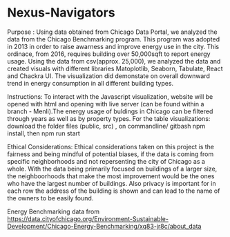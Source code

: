 # Nexus-Navigators

Purpose : Using data obtained from Chicago Data Portal, we analyzed the data from the Chicago Benchmarking program. This program was adopted in 2013 in order to raise awarness and improve energy use in the city. This ordinace, from 2016, requires building over 50,000sqft to report energy usage. Using the data from csv(approx. 25,000), we analyzed the data and created visuals with different libraries Matoplotlib, Seaborn, Tabulate, React and Chackra UI. The visualization did demonstate on overall downward trend in energy consumption in all different building types.

Instructions: To interact with the Javascript visualization, website will be opened with html and opening with live server (can be found within a branch - Menli).The energy usage of buldings in Chicago can be filtered through years as well as by property types. For the table visualizations: download the folder files (public, src) , on commandline/ gitbash npm install, then npm run start

Ethical Considerations: Ethical considerations taken on this project is the fairness and being mindful of potential biases, if the data is coming from specific neighborhoods and not repersenting the city of Chicago as a whole. With the data being primarily focused on buildings of a larger size, the neighboorhoods that make the most improvement would be the ones who have the largest number of buildings. Also privacy is important for in each row the address of the building is shown and can lead to the name of the owners to be easily found.


Energy Benchmarking data from
https://data.cityofchicago.org/Environment-Sustainable-Development/Chicago-Energy-Benchmarking/xq83-jr8c/about_data

